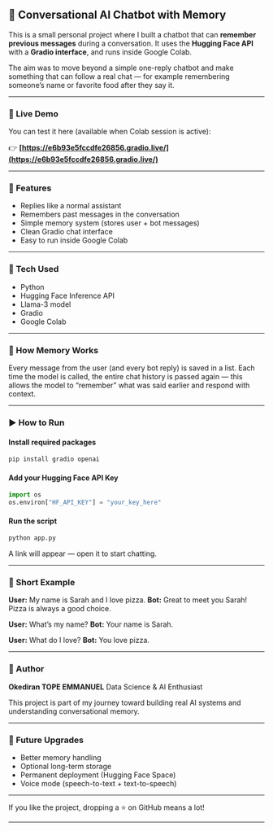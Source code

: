 

## 🧠 Conversational AI Chatbot with Memory

This is a small personal project where I built a chatbot that can **remember previous messages** during a conversation.
It uses the **Hugging Face API** with a **Gradio interface**, and runs inside Google Colab.

The aim was to move beyond a simple one-reply chatbot and make something that can follow a real chat — for example remembering someone’s name or favorite food after they say it.

---

### 🔗 Live Demo

You can test it here (available when Colab session is active):

👉 **[https://e6b93e5fccdfe26856.gradio.live/](https://e6b93e5fccdfe26856.gradio.live/)**

---

### 🌟 Features

* Replies like a normal assistant
* Remembers past messages in the conversation
* Simple memory system (stores user + bot messages)
* Clean Gradio chat interface
* Easy to run inside Google Colab

---

### 🧰 Tech Used

* Python
* Hugging Face Inference API
* Llama-3 model
* Gradio
* Google Colab

---

### 🧠 How Memory Works

Every message from the user (and every bot reply) is saved in a list.
Each time the model is called, the entire chat history is passed again — this allows the model to “remember” what was said earlier and respond with context.

---

### ▶️ How to Run

#### Install required packages

```bash
pip install gradio openai
```

#### Add your Hugging Face API Key

```python
import os
os.environ["HF_API_KEY"] = "your_key_here"
```

#### Run the script

```bash
python app.py
```

A link will appear — open it to start chatting.

---

### 💬 Short Example

**User:** My name is Sarah and I love pizza.
**Bot:** Great to meet you Sarah! Pizza is always a good choice.

**User:** What’s my name?
**Bot:** Your name is Sarah.

**User:** What do I love?
**Bot:** You love pizza.


---

### 👤 Author

**Okediran TOPE EMMANUEL**
Data Science & AI Enthusiast

This project is part of my journey toward building real AI systems and understanding conversational memory.

---

### 🚀 Future Upgrades

* Better memory handling
* Optional long-term storage
* Permanent deployment (Hugging Face Space)
* Voice mode (speech-to-text + text-to-speech)

---

If you like the project, dropping a ⭐ on GitHub means a lot!

---

